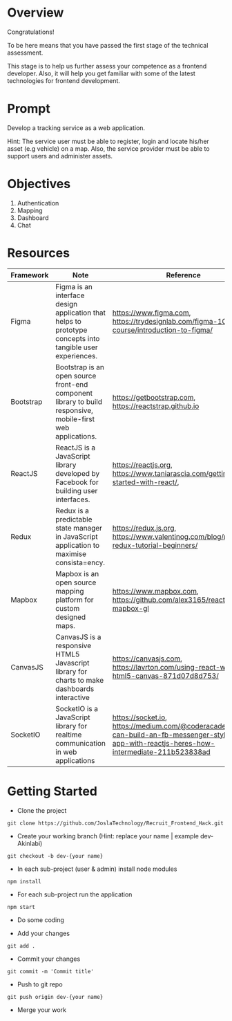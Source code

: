 # Overview
Congratulations!

To be here means that you have passed the first stage of the technical assessment.

This stage is to help us further assess your competence as a frontend developer. Also, it will help you get familiar with some of the latest technologies for frontend development.

# Prompt
Develop a tracking service as a web application.

Hint: The service user must be able to register, login and locate his/her asset (e.g vehicle) on a map. Also, the service provider must be able to support users and administer assets.

# Objectives
1. Authentication
2. Mapping
3. Dashboard
4. Chat

# Resources
Framework | Note | Reference
----------|------|----------
Figma | Figma is an interface design application that helps to prototype concepts into tangible user experiences. | https://www.figma.com, https://trydesignlab.com/figma-101-course/introduction-to-figma/
Bootstrap | Bootstrap is an open source front-end component library to build responsive, mobile-first web applications. | https://getbootstrap.com, https://reactstrap.github.io
ReactJS | ReactJS is a JavaScript library developed by Facebook for building user interfaces. | https://reactjs.org, https://www.taniarascia.com/getting-started-with-react/,
Redux | Redux is a predictable state manager in JavaScript application to maximise consista=ency. | https://redux.js.org, https://www.valentinog.com/blog/react-redux-tutorial-beginners/
Mapbox | Mapbox is an open source mapping platform for custom designed maps. | https://www.mapbox.com, https://github.com/alex3165/react-mapbox-gl
CanvasJS | CanvasJS is a responsive HTML5 Javascript library for charts to make dashboards interactive | https://canvasjs.com, https://lavrton.com/using-react-with-html5-canvas-871d07d8d753/
SocketIO | SocketIO is a JavaScript library for realtime communication in web applications | https://socket.io, https://medium.com/@coderacademy/you-can-build-an-fb-messenger-style-chat-app-with-reactjs-heres-how-intermediate-211b523838ad

# Getting Started

- Clone the project
```
git clone https://github.com/JoslaTechnology/Recruit_Frontend_Hack.git

```
- Create your working branch (Hint: replace your name | example dev-Akinlabi)
```
git checkout -b dev-{your name}

```
- In each sub-project (user & admin) install node modules
```
npm install

```
- For each sub-project run the application
```
npm start

```

- Do some coding

- Add your changes
```
git add .

```
- Commit your changes
```
git commit -m 'Commit title'

```
- Push to git repo
```
git push origin dev-{your name}

```

- Merge your work
